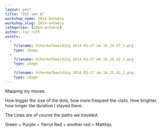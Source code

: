 ```yaml
---
layout: post
title: "Zot van A"
workshop_name: 2014 Antwerp
workshop_slug: 2014-antwerp
categories: [2014-antwerp]
author: ray ruth
assets:
  -
    filename: Schermafbeelding 2014-03-27 om 16.24.57_1.png
    type: image
  -
    filename: Schermafbeelding 2014-03-27 om 16.25.13_1.png
    type: image
  -
    filename: Schermafbeelding 2014-03-27 om 16.25.42_1.png
    type: image
---
```

Mapping my moves.

How bigger the size of the dots, how more frequent the visits.
How brighter, how longer the duration I stayed there.

The Lines are of course the paths we traveled.

Green + Purple = Yarrut
Red + another red = Matthijs

